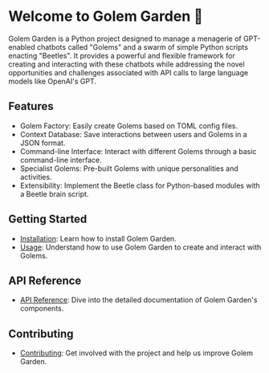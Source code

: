 # Welcome to Golem Garden 🌱

Golem Garden is a Python project designed to manage a menagerie of GPT-enabled chatbots called "Golems" and a swarm of
simple Python scripts enacting "Beetles". It provides a powerful and flexible framework for creating and interacting
with these chatbots while addressing the novel opportunities and challenges associated with API calls to large language
models like OpenAI's GPT.

## Features

- Golem Factory: Easily create Golems based on TOML config files.
- Context Database: Save interactions between users and Golems in a JSON format.
- Command-line Interface: Interact with different Golems through a basic command-line interface.
- Specialist Golems: Pre-built Golems with unique personalities and activities.
- Extensibility: Implement the Beetle class for Python-based modules with a Beetle brain script.

## Getting Started

- [Installation](user_guide/installation.md): Learn how to install Golem Garden.
- [Usage](user_guide/usage.md): Understand how to use Golem Garden to create and interact with Golems.

## API Reference

- [API Reference](api_reference.md): Dive into the detailed documentation of Golem Garden's components.

## Contributing

- [Contributing](development/contributing.md): Get involved with the project and help us improve Golem Garden.
